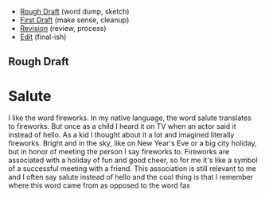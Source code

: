 - [Rough Draft](rough-draft.md) (word dump, sketch)
- [First Draft](first-draft.md) (make sense, cleanup)
- [Revision](revision.md) (review, process)
- [Edit](index.md) (final-ish)

## Rough Draft

# Salute

I like the word fireworks. 
In my native language, the word salute translates to fireworks. 
But once as a child I heard it on TV when an actor said it instead of hello. 
As a kid I thought about it a lot and imagined literally fireworks. Bright and in the sky, like on New Year's Eve or a big city holiday,
but in honor of meeting the person I say fireworks to.
Fireworks are associated with a holiday of fun and good cheer, so for me it's like a symbol of a successful meeting with a friend.
This association is still relevant to me and I often say salute instead of hello and the cool thing is that I remember where this word came from as opposed to the word fax
